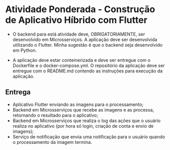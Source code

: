 # Atividade Ponderada - Construção de Aplicativo Híbrido com Flutter

- O backend para está atividade deve, OBRIGATORIAMENTE, ser desenvolvido em Microsserviços. A aplicação deve ser desenvolvida utilizando o Flutter. Minha sugestão é que o backend seja desenvolvido em Python.

- A aplicação deve estar conteinerizada e deve ser entregue com o Dockerfile e o docker-compose.yml. O repositório da aplicação deve ser entregue com o README.md contendo as instruções para execução da aplicação.

## Entrega

- Aplicativo Flutter enviando as imagens para o processamento;
- Backend em Microsserviços que recebe as imagens e as processa, retornando o resultado para o aplicativo;
- Backend em Microsserviços que realiza o log das ações que o usuário realiza no aplicativo (por hora só login, criação de conta e envio de imagens);
- Serviço de notificação que envia uma notificação para o usuário quando o processamento da imagem termina.
